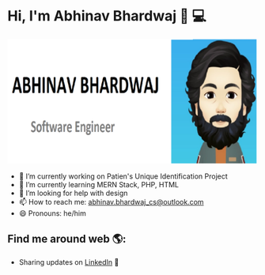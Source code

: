 # Hi, I'm Abhinav Bhardwaj 👋 💻

   <img src="header.png">

- 🔭 I’m currently working on Patien's Unique Identification Project
- 🌱 I’m currently learning MERN Stack, PHP, HTML
- 🤔 I’m looking for help with design
- 📫 How to reach me: abhinav.bhardwaj_cs@outlook.com
- 😄 Pronouns: he/him
<!--
- 👯 I’m looking to collaborate on ...
-  ...
- 💬 Ask me about ...
- ⚡ Fun fact: ...
-->



## Find me around web 🌎:
- Sharing updates on <a href="https://www.linkedin.com/in/abhinav-bhardwaj-8a025a135/">LinkedIn</a> 💼
